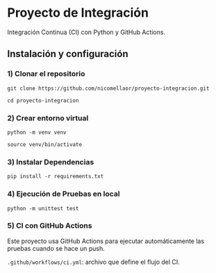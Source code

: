 # Proyecto de Integración
Integración Continua (CI) con Python y GitHub Actions.

## Instalación y configuración
### 1) Clonar el repositorio
   
`git clone https://github.com/nicomellaor/proyecto-integracion.git`

`cd proyecto-integracion`

### 2) Crear entorno virtual

`python -m venv venv`

`source venv/bin/activate`

### 3) Instalar Dependencias

`pip install -r requirements.txt`

### 4) Ejecución de Pruebas en local

`python -m unittest test`

### 5) CI con GitHub Actions

Este proyecto usa GitHub Actions para ejecutar automáticamente las pruebas cuando se hace un push.

`.github/workflows/ci.yml`: archivo que define el flujo del CI.
